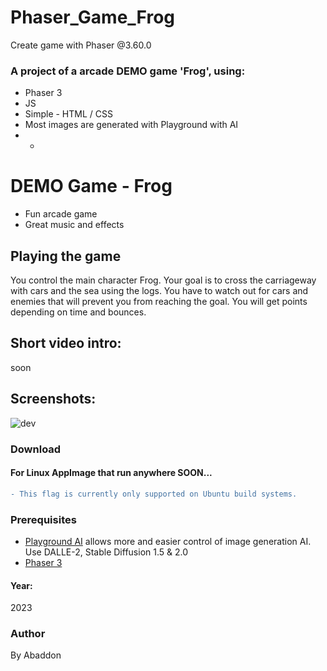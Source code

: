 # Phaser_Game_Frog
Create game with Phaser @3.60.0

### A project of a arcade DEMO game 'Frog', using:
+ Phaser 3
+ JS
+ Simple - HTML / CSS
+ Most images are generated with Playground with AI
+ +

# DEMO Game - Frog
- Fun arcade game
- Great music and effects

## Playing the game
You control the main character Frog.
Your goal is to cross the carriageway with cars and the sea using the logs.
You have to watch out for cars and enemies that will prevent you from reaching the goal.
You will get points depending on time and bounces.

## Short video intro:
soon

## Screenshots:
![dev](https://user-images.githubusercontent.com/51271834/231263124-c46ab420-d627-4c31-9684-5650294ff2f8.png)


### Download
#### For Linux AppImage that run anywhere SOON...

```diff
- This flag is currently only supported on Ubuntu build systems.
```

### Prerequisites
- [Playground AI](https://playgroundai.com) allows more and easier control of image generation AI. Use DALLE-2, Stable Diffusion 1.5 & 2.0
- [Phaser 3](https://phaser.io)
#### Year:
2023

### Author
By Abaddon
